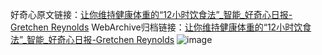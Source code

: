 好奇心原文链接：[让你维持健康体重的“12小时饮食法”_智能_好奇心日报-Gretchen Reynolds](https://www.qdaily.com/articles/5349.html)
WebArchive归档链接：[让你维持健康体重的“12小时饮食法”_智能_好奇心日报-Gretchen Reynolds](http://web.archive.org/web/20171006181909/http://www.qdaily.com/articles/5349.html)
![image](http://ww3.sinaimg.cn/large/007d5XDply1g3wh6s61kyj30u02sz1kx)